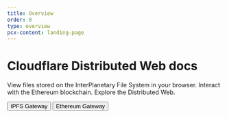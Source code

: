 ```yaml
---
title: Overview
order: 0
type: overview
pcx-content: landing-page
---
```


# Cloudflare Distributed Web docs

<ContentColumn>

View files stored on the InterPlanetary File System in your browser. Interact with the Ethereum blockchain. Explore the Distributed Web.

<ButtonGroup>
  <Button type="primary" href="/ipfs-gateway">
    IPFS Gateway
  </Button>
  <Button type="primary" href="/ethereum-gateway">
    Ethereum Gateway
  </Button>
</ButtonGroup>

</ContentColumn>
